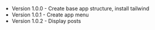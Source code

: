 - Version 1.0.0 - Create base app structure, install tailwind
- Version 1.0.1 - Create app menu
- Version 1.0.2 - Display posts
